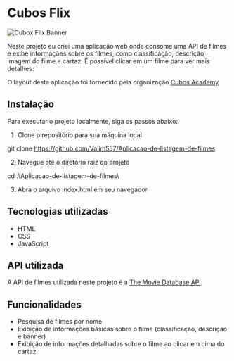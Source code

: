 # Cubos Flix

![Cubox Flix Banner]([https://uploaddeimagens.com.br/imagens/uMtrXqk](https://uploaddeimagens.com.br/images/004/379/498/original/download.png?1678146460))

Neste projeto eu criei uma aplicação web onde consome uma API de filmes e exibe informações sobre os filmes, como classificação, descrição imagem do filme e cartaz. É possível clicar em um filme para ver mais detalhes.

O layout desta aplicação foi fornecido pela organização [Cubos Academy](/assets/readme.github)

## Instalação

Para executar o projeto localmente, siga os passos abaixo:

1. Clone o repositório para sua máquina local

git clone https://github.com/Valim557/Aplicacao-de-listagem-de-filmes


2. Navegue até o diretório raiz do projeto

cd .\Aplicacao-de-listagem-de-filmes\


3. Abra o arquivo index.html em seu navegador



## Tecnologias utilizadas

- HTML
- CSS
- JavaScript

## API utilizada

A API de filmes utilizada neste projeto é a [The Movie Database API](https://www.themoviedb.org/documentation/api).

## Funcionalidades

- Pesquisa de filmes por nome
- Exibição de informações básicas sobre o filme (classificação, descrição e banner)
- Exibição de informações detalhadas sobre o filme ao clicar em cima do cartaz.
